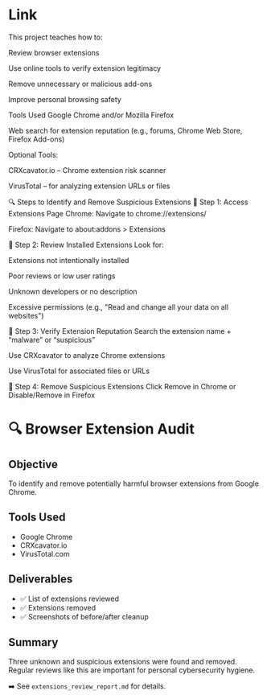 # Link

This project teaches how to:

Review browser extensions

Use online tools to verify extension legitimacy

Remove unnecessary or malicious add-ons

Improve personal browsing safety




Tools Used
Google Chrome and/or Mozilla Firefox

Web search for extension reputation (e.g., forums, Chrome Web Store, Firefox Add-ons)

Optional Tools:

CRXcavator.io – Chrome extension risk scanner

VirusTotal – for analyzing extension URLs or files

🔍 Steps to Identify and Remove Suspicious Extensions
🔹 Step 1: Access Extensions Page
Chrome:
Navigate to chrome://extensions/

Firefox:
Navigate to about:addons > Extensions

🔹 Step 2: Review Installed Extensions
Look for:

Extensions not intentionally installed

Poor reviews or low user ratings

Unknown developers or no description

Excessive permissions (e.g., "Read and change all your data on all websites")

🔹 Step 3: Verify Extension Reputation
Search the extension name + “malware” or “suspicious”

Use CRXcavator to analyze Chrome extensions

Use VirusTotal for associated files or URLs

🔹 Step 4: Remove Suspicious Extensions
Click Remove in Chrome or Disable/Remove in Firefox


# 🔍 Browser Extension Audit

## Objective
To identify and remove potentially harmful browser extensions from Google Chrome.

## Tools Used
- Google Chrome
- CRXcavator.io
- VirusTotal.com

## Deliverables
- ✅ List of extensions reviewed
- ✅ Extensions removed
- ✅ Screenshots of before/after cleanup

## Summary
Three unknown and suspicious extensions were found and removed. Regular reviews like this are important for personal cybersecurity hygiene.

➡️ See `extensions_review_report.md` for details.
